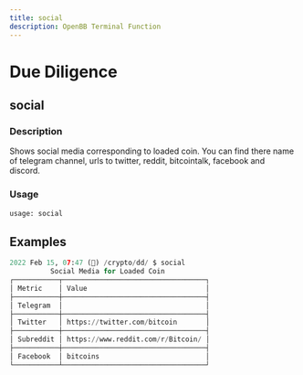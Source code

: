 ```yaml
---
title: social
description: OpenBB Terminal Function
---
```


# Due Diligence

## social

### Description

Shows social media corresponding to loaded coin. You can find there name of telegram channel, urls to twitter, reddit, bitcointalk, facebook and discord.

### Usage

```python
usage: social
```

## Examples

```python
2022 Feb 15, 07:47 (🦋) /crypto/dd/ $ social
          Social Media for Loaded Coin
┌───────────┬───────────────────────────────────┐
│ Metric    │ Value                             │
├───────────┼───────────────────────────────────┤
│ Telegram  │                                   │
├───────────┼───────────────────────────────────┤
│ Twitter   │ https://twitter.com/bitcoin       │
├───────────┼───────────────────────────────────┤
│ Subreddit │ https://www.reddit.com/r/Bitcoin/ │
├───────────┼───────────────────────────────────┤
│ Facebook  │ bitcoins                          │
└───────────┴───────────────────────────────────┘
```
